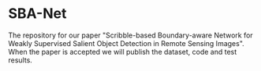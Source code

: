 # SBA-Net
The repository for our paper "Scribble-based Boundary-aware Network for Weakly Supervised Salient Object Detection in Remote Sensing Images".
When the paper is accepted we will publish the dataset, code and test results.
